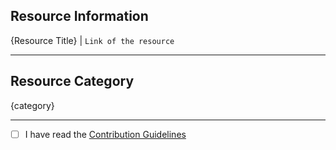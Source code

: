 ## Resource Information

{Resource Title} | `Link of the resource `

<!-- Add the info of all the reources you have add -->

---

## Resource Category

{category}

<!-- If you have added multiple resources, then write 
{category1} - Title1, Title2 
{category2} - Title3, Title4 ....
-->

---

- [ ] I have read the [Contribution Guidelines](https://github.com/Anmol-Baranwal/Hack-Your-Growth/blob/main/CONTRIBUTING.md)
